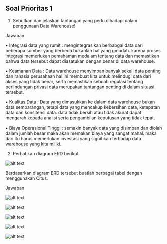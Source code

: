 ## Soal Prioritas 1

1. Sebutkan dan jelaskan tantangan yang perlu dihadapi dalam penggunaan Data Warehouse!

Jawaban

• Integrasi data yang rumit : mengintegrasikan berbabgai data dari beberapa sumber yang berbeda bukanlah hal yang gmudah. karena proses integrasi memerlukan pemahaman medalam tentang data dan memastikan bahwa data tersebut dapat diasatukan dengan benar di data warehouse.

• Keamanan Data : Data  warehouse menyimpan banyak sekali data penting dan rahasia perusahaan hal ini membuat kita untuk melindugi data dari akses yang tidak benar, serta memastikan sebuah regulasi tentang perlindungan privasi data merupakan tantangan penting di dalam situasi tersebut.

• Kualitas Data : Data yang dimasukkan ke dalam data warehouse bukan data sembarangan, tetapi data yang mencakup kebersihan data, ketepatan data dan konsitensi data. data tidak bersih atau tidak akurat dapat mengarah kepada analisi serta pengambilan keputusan yang tidak tepat. 

• Biaya Operasional Tinggi : semakin banyak data yang disimpan dan diolah dalam jumlah besar maka akan memakan biaya yang sangat mahal. maka dari itu harus memerlukan investasi yang signifikan terhadap data warehouse yang kita miliki.

2. Perhatikan diagram ERD berikut.

![alt text](?raw=true)

Berdasarkan diagram ERD tersebut buatlah berbagai tabel dengan menggunakan Citus.

Jawaban

![alt text](?raw=true)

![alt text](?raw=true)

![alt text](?raw=true)

![alt text](?raw=true)

![alt text](?raw=true)
